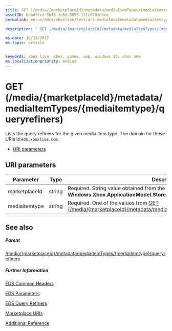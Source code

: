 ```yaml
---
title: GET (/media/{marketplaceId}/metadata/mediaItemTypes/{mediaitemtype}/queryrefiners)
assetID: 0bbdfecd-5bf3-3e68-8855-12fe6701dbee
permalink: en-us/docs/xboxlive/rest/uri-medialocalemetadatamediaitemtypequeryrefinersget.html

description: ' GET (/media/{marketplaceId}/metadata/mediaItemTypes/{mediaitemtype}/queryrefiners)'

ms.date: 10/12/2017
ms.topic: article


keywords: xbox live, xbox, games, uwp, windows 10, xbox one
ms.localizationpriority: medium
---
```



# GET (/media/{marketplaceId}/metadata/mediaItemTypes/{mediaitemtype}/queryrefiners)
Lists the query refiners for the given media item type. 
The domain for these URIs is `eds.xboxlive.com`.
 
  * [URI parameters](#ID4EV)
 
<a id="ID4EV"></a>

 
## URI parameters
 
| Parameter| Type| Description| 
| --- | --- | --- | 
| marketplaceId| string| Required. String value obtained from the <b>Windows.Xbox.ApplicationModel.Store.Configuration.MarketplaceId</b>.| 
| mediaitemtype| string| Required. One of the values from [GET (/media/{marketplaceId}/metadata/mediaGroups/{mediagroup}/mediaItemTypes)](uri-medialocalemetadatamediagroupsmediaitemtypesget.md).| 
  
<a id="ID4EAB"></a>

 
## See also
 
<a id="ID4ECB"></a>

 
##### Parent 

[/media/{marketplaceId}/metadata/mediaItemTypes/{mediaitemtype}/queryrefiners](uri-medialocalemetadatamediaitemtypequeryrefiners.md)

  
<a id="ID4EMB"></a>

 
##### Further Information 

[EDS Common Headers](../../additional/edscommonheaders.md)

 [EDS Parameters](../../additional/edsparameters.md)

 [EDS Query Refiners](../../additional/edsqueryrefiners.md)

 [Marketplace URIs](atoc-reference-marketplace.md)

 [Additional Reference](../../additional/atoc-xboxlivews-reference-additional.md)

   
